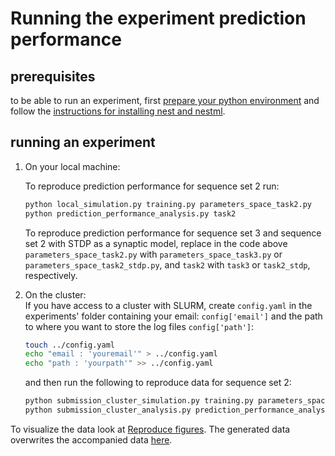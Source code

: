 # Running the experiment prediction performance

## prerequisites

to be able to run an experiment, first [prepare your python environment](../../readme.md#prepare-your-python-environment) 
and follow the [instructions for installing nest and nestml](../../readme.md#prepare-your-nest-installation).

## running an experiment

1. On your local machine:

   To reproduce prediction performance for sequence set 2 run:
   ```bash 
   python local_simulation.py training.py parameters_space_task2.py 
   python prediction_performance_analysis.py task2
   ```
  
   To reproduce prediction performance for sequence set 3 and sequence set 2 with STDP as a synaptic model, 
   replace in the code above `parameters_space_task2.py` with `parameters_space_task3.py` or `parameters_space_task2_stdp.py`, 
   and `task2` with `task3` or `task2_stdp`, respectively.
   
2. On the cluster:   
   If you have access to a cluster with SLURM, create `config.yaml` in the experiments' folder 
   containing your email: `config['email']` and the path to where you want to store the log files `config['path']`:
   ```bash
   touch ../config.yaml 
   echo "email : 'youremail'" > ../config.yaml 
   echo "path : 'yourpath'" >> ../config.yaml 
   ```
   and then run the following to reproduce data for sequence set 2: 
   ```bash
   python submission_cluster_simulation.py training.py parameters_space_task2.py
   python submission_cluster_analysis.py prediction_performance_analysis.py task2
   ```
   
To visualize the data look at [Reproduce figures](../../README.md#reproduce-figures). 
The generated data overwrites the accompanied data [here](../../data).
